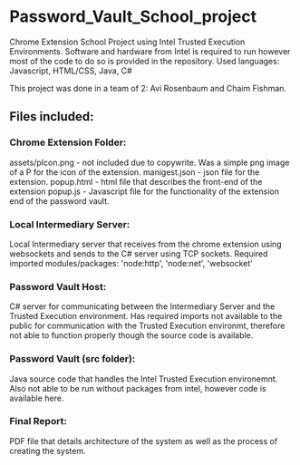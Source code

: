 # Password_Vault_School_project
Chrome Extension School Project using Intel Trusted Execution Environments. Software and hardware from Intel is required to run however most of the code to do so is provided in the repository. Used languages: Javascript, HTML/CSS, Java, C#

This project was done in a team of 2: Avi Rosenbaum and Chaim Fishman.

## Files included:
### Chrome Extension Folder:
assets/pIcon.png - not included due to copywrite. Was a simple png image of a P for the icon of the extension.
manigest.json - json file for the extension.
popup.html - html file that describes the front-end of the extension
popup.js - Javascript file for the functionality of the extension end of the password vault.

### Local Intermediary Server:
Local Intermediary server that receives from the chrome extension using websockets and sends to the C# server using TCP sockets.
Required imported modules/packages: 'node:http', 'node:net', 'websocket'

### Password Vault Host:
C# server for communicating between the Intermediary Server and the Trusted Execution environment.
Has required imports not available to the public for communication with the Trusted Execution environmt, therefore not able to function properly though the source code is available.

### Password Vault (src folder):
Java source code that handles the Intel Trusted Execution environemnt. Also not able to be run without packages from intel, however code is available here. 

### Final Report:
PDF file that details architecture of the system as well as the process of creating the system.
